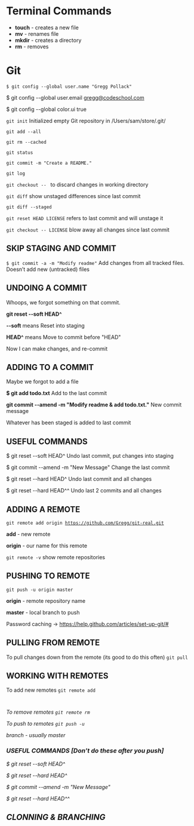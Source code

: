 # Terminal Commands

- **touch** _<filename>_ - creates a new file
- **mv** _<oldfilename>_ _<newfilename>_ - renames file
- **mkdir** - creates a directory
- **rm** - removes

# Git

<code>$ git config --global user.name "Gregg Pollack"</code>

<code></code>$ git config --global user.email gregg@codeschool.com</code>

$ git config --global color.ui true
</code>

<code>git init</code> Initialized empty Git repository in /Users/sam/store/.git/

<code>git add --all</code>

<code>git rm --cached <filename></code>

<code>git status</code>

<code>git commit -m "Create a README."</code>

<code>git log</code>

<code>git checkout -- <filename></code> to discard changes in working directory

<code>git diff</code> show unstaged differences since last commit

<code>git diff --staged</code>

<code>git reset HEAD LICENSE</code> refers to last commit and will unstage it

<code>git checkout -- LICENSE</code> blow away all changes since last commit

## SKIP STAGING AND COMMIT

<code>$ git commit -a -m "Modify readme"</code> Add changes from all tracked files. Doesn’t add new (untracked) files

## UNDOING A COMMIT

Whoops, we forgot something on that commit.

**git reset --soft HEAD^**  

**--soft** means Reset into staging

**HEAD^** means Move to commit before "HEAD"

Now I can make changes, and re-commit

## ADDING TO A COMMIT

Maybe we forgot to add a file

**$ git add todo.txt** Add to the last commit

**git commit --amend -m "Modify readme & add todo.txt."** New commit message

Whatever has been staged is added to last commit

## USEFUL COMMANDS

$ git reset --soft HEAD^ Undo last commit, put changes into staging

$ git commit --amend -m "New Message" Change the last commit

$ git reset --hard HEAD^ Undo last commit and all changes

$ git reset --hard HEAD^^ Undo last 2 commits and all changes

## ADDING A REMOTE

<code>git remote add origin https://github.com/Gregg/git-real.git</code>

**add** - new remote

**origin** - our name for this remote 

<code>git remote -v</code> show remote repositories

## PUSHING TO REMOTE

<code>git push -u origin master</code> 

**origin** - remote repository name 

**master** - local branch to push 

Password caching -> https://help.github.com/articles/set-up-git/#

## PULLING FROM REMOTE

To pull changes down from the remote (its good to do this often) <code>git pull</code>

## WORKING WITH REMOTES

To add new remotes <code>git remote add <name> <address> </code>

To remove remotes <code>git remote rm <name></code>

To push to remotes <code>git push -u <name> <branch></code>

*branch* - usually master

### USEFUL COMMANDS **[Don’t do these after you push]**

$ git reset --soft HEAD^

$ git reset --hard HEAD^

$ git commit --amend -m "New Message"

$ git reset --hard HEAD^^

## CLONNING & BRANCHING

